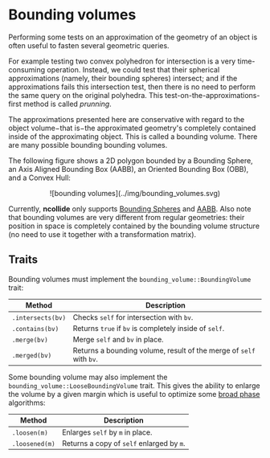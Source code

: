 # Bounding volumes

Performing some tests on an approximation of the geometry of an object is often
useful to fasten several geometric queries.


For example testing two convex polyhedron for intersection is a very
time-consuming operation. Instead, we could test that their spherical
approximations (namely, their bounding spheres) intersect; and if the
approximations fails this intersection test, then there is no need to perform
the same query on the original polyhedra. This test-on-the-approximations-first
method is called _prunning_.


The approximations presented here are conservative with regard to the object
volume−that is−the approximated geometry's completely contained inside of the
approximating object. This is called a bounding volume. There are many possible
bounding bounding volumes.


The following figure shows a 2D polygon bounded by a Bounding Sphere, an Axis
Aligned Bounding Box (AABB), an Oriented Bounding Box (OBB), and a Convex Hull:

<center>
![bounding volumes](../img/bounding_volumes.svg)
</center>

Currently, **ncollide** only supports [Bounding
Spheres](../bounding_volumes/bounding_sphere.html) and
[AABB](../bounding_volumes/aabb.html). Also note that bounding volumes are very
different from regular geometries: their position in space is completely
contained by the bounding volume structure (no need to use it together with a
transformation matrix).


## Traits

Bounding volumes must implement the `bounding_volume::BoundingVolume` trait:


| Method            | Description |
|--                 | --          |
| `.intersects(bv)` | Checks `self` for intersection with `bv`.              |
| `.contains(bv)`   | Returns `true` if `bv` is completely inside of `self`. |
| `.merge(bv)`      | Merge `self` and `bv` in place. |
| `.merged(bv)`     | Returns a bounding volume, result of the merge of `self` with `bv`. |

Some bounding volume may also implement the
`bounding_volume::LooseBoundingVolume` trait. This gives the ability to enlarge
the volume by a given margin which is useful to optimize some [broad
phase](../collision_detection/broad_phase.html) algorithms:


| Method         | Description                               |
|--              | --                                        |
| `.loosen(m)`   | Enlarges `self` by `m` in place.          |
| `.loosened(m)` | Returns a copy of `self` enlarged by `m`. |
